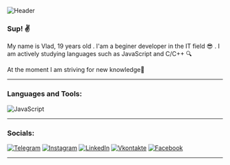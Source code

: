 ![Header](https://media.giphy.com/media/32coaeMqPIj0Wap1kS/giphy.gif)

### Sup! ✌️

My name is Vlad, 19 years old . I'am a beginer developer in the IT field 😎 . I am actively studying languages such as JavaScript and C/C++ 🔍

At the moment I am striving for new knowledge🏃

---------------------------------------------------

### Languages and Tools:
![JavaScript](https://img.shields.io/badge/-JavaScript-090909?style=for-the-badge&logo=JavaScript&logoColor=E9D54D)


---------------------------------------------------

### Socials:
[![Telegram](https://img.shields.io/badge/-Telegram-090909?style=for-the-badge&logo=telegram&logoColor=27A0D9)](https://t.me/vladislav2025)
[![Instagram](https://img.shields.io/badge/-Instagram-090909?style=for-the-badge&logo=instagram&logoColor=B4068E)](https://www.instagram.com/vladik_vodopadik25/)
[![LinkedIn](https://img.shields.io/badge/-LinkedIn-090909?style=for-the-badge&logo=linkedin&logoColor=007BB6)](https://www.linkedin.com/in/vladislav-lemiasheusky-610a82251/)
[![Vkontakte](https://img.shields.io/badge/-Vkontakte-090909?style=for-the-badge&logo=Vk&logoColor=4F7DB3)](https://vk.com/lemeshevsky99)
[![Facebook](https://img.shields.io/badge/-Facebook-090909?style=for-the-badge&logo=Facebook&logoColor=1195F5)](https://www.facebook.com/vlad.leshevsky/)

---------------------------------------------------

